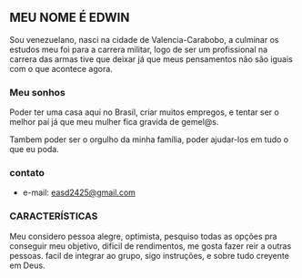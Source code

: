 ## MEU NOME É EDWIN

Sou venezuelano, nasci na cidade de Valencia-Carabobo, a culminar os estudos meu foi para a carrera militar, logo de ser um profissional na carrera das armas tive que deixar já que meus pensamentos não são iguais com o que acontece agora.


### Meu sonhos

Poder ter uma casa aqui no Brasil, criar muitos empregos, e tentar ser o melhor paí já que meu mulher fica gravida de gemel@s.



Tambem poder ser o orgulho da minha família, poder ajudar-los em tudo o que eu poda.


### contato

- e-mail: easd2425@gmail.com



### CARACTERÍSTICAS

Meu considero pessoa alegre, optimista, pesquiso todas as opções pra conseguir meu objetivo, dificil de rendimentos, me gosta fazer reir a outras pessoas.
facil de integrar ao grupo, sigo instruções, e sobre tudo creyente em Deus.
```.





